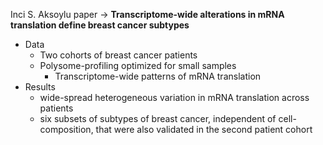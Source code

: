  Inci S. Aksoylu paper -> **Transcriptome-wide alterations in mRNA translation define breast cancer subtypes**

* Data
	* Two cohorts of breast cancer patients
	* Polysome-profiling optimized for small samples 
		* Transcriptome-wide patterns of mRNA translation
* Results
	* wide-spread heterogeneous variation in mRNA translation across patients
	* six subsets of subtypes of breast cancer, independent of cell-composition, that were also validated in the second patient cohort